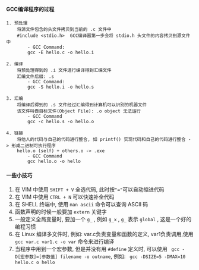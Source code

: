 #### GCC编译程序的过程
```
1. 预处理
    将源文件包含的头文件拷贝到当前的 .c 文件中
    #include <stdio.h>  GCC编译器第一步会将 stdio.h 头文件的内容拷贝到源文件中
        - GCC Command:
        gcc -E hello.c -o hello.i

2. 编译
    将预处理得到的 .i 文件进行编译得到汇编文件
    汇编文件后缀: .s
        - GCC Command:
        gcc -S hello.i -o hello.s

3. 汇编
    将编译后得到的 .s 文件经过汇编得到计算机可以识别的机器文件
    该文件叫做目标文件(Object File): .o object 无法运行
        - GCC Command
        gcc -c hello.s -o hello.o

4. 链接
    将他人的代码与自己的代码进行整合, 如 printf() 实现代码和自己的代码进行整合 -> 形成二进制可执行程序
    hello.o (self) + others.o -> .exe
        - GCC Command
        gcc hello.o -o hello
```


#### 一些小技巧
1. 在 VIM 中使用 `SHIFT + V` 全选代码, 此时按`"="`可以自动缩进代码
2. 在 VIM 中使用 `CTRL + N` 可以快速补全代码
3. 在 SHELL 终端中, 使用 `man ascii` 命令可以查询 ASCII 码
4. 函数声明的时候一般要加 `extern` 关键字
5. 一般定义全局变量时, 要加一个 `g_` , 例如 `g_x` , `g_` 表示 `global` , 这是一个好的编程习惯
6. 在 Linux 编译多文件时, 例如: var.c负责变量和函数的定义, var1负责调用,使用 `gcc var.c var1.c -o var` 命令来进行编译
7. 当程序中用到一个宏参数, 但是并没有用 `#define` 定义时, 可以使用 ` gcc -D[宏参数]=[参数值] filename -o outname`, 例如: ` gcc -DSIZE=5 -DMAX=10 hello.c o hello`





